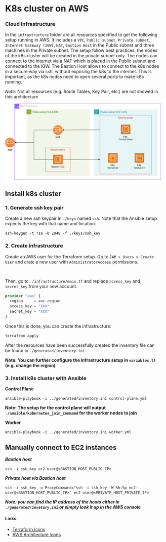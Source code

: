 # K8s cluster on AWS

### Cloud Infrastructure

In the ```infrastructure``` folder are all resources specified to get the following setup running in AWS.
It includes a ```VPC```, ```Public subnet```, ```Private subnet```, ```Internet Gateway (IGW)```, ```NAT```, ```Bastion Host``` in the Public subnet and 
three machines in the Private subnet.
The setup follow best practices, the nodes of the k8s cluster will be created in the private subnet only.
The nodes can connect to the internet via a NAT which is placed in the Public subnet and connected to the IGW.
The Bastion Host allows to connect to the k8s nodes in a secure way via ssh, without exposing the k8s to the internet.
This is important, as the k8s nodes need to open several ports to make k8s running.

*Note:* Not all resources (e.g. Route Tables, Key Pair, etc.) are not showed in this architecture

<p align="center">
<img src="./assets/aws-k8s-cluster.drawio.png" alt=""/>
</p>

## Install k8s cluster

### 1. Generate ssh key pair

Create a new ssh keypair in ```./keys```  named ```ssh```.  Note that 
the Ansible setup expects the key with that name and location.

```angular2html
ssh-keygen -t rsa -b 2048 -f ./keys/ssh_key
```

### 2. Create infrastructure

Create an AWS user for the Terraform setup. Go to ```IAM > Users > Create User``` and crate a new user with
```AdministratorAccess``` permissions. 


<p align="center">
<img src="./assets/aws-terraform-user-permission.png" alt=""/>
</p>

Then, go to ```./infrastructure/main.tf``` and replace ```access_key``` and ```secret_key``` from your new account.

```terraform
provider "aws" {
  region     = var.region
  access_key = "XXX"
  secret_key = "XXX"
}
```

Once this is done, you can create the infrastructure:

```terraform
terrafrom apply
```

After the resources have been successfully created the inventory file can be found in ```./generated/inventory.ini```.  

**Note: You can further configure the infrastructure setup in ```variables.tf``` (e.g. change the region)**

### 3. Install k8s cluster with Ansible

**Control Plane**

```
ansible-playbook -i ../generated/inventory.ini control-plane.yml
```

**Note: The setup for the control plane will output ```./ansible/kubernetes_join_command``` for the worker nodes to join**

**Worker**

```
ansible-playbook -i ../generated/inventory.ini worker.yml
```


## Manually connect to EC2 instances


***Bastion host***
```angular2html
ssh -i ssh_key ec2-user@<BASTION_HOST_PUBLIC_IP>
```

***Private host via Bastion host***
```angular2html
ssh -i ssh_key -o ProxyCommand="ssh -i ssh_key -W %h:%p ec2-user@<BASTION_HOST_PUBLIC_IP>" ec2-user@<PRIVATE_HOST_PRIVATE_IP>
```

***Note: you can find the IP address of the hosts either in ```./generated/invetory.ini``` or simply look it up in the AWS console***


#### Links

- [Terraform Icons](https://github.com/kubernetes/community/tree/master/icons)
- [AWS Architecture Icons](https://aws.amazon.com/architecture/icons/)